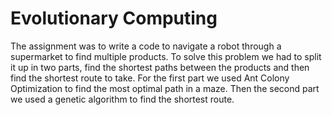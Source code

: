 # Evolutionary Computing

The assignment was to write a code to navigate a robot through a supermarket to find multiple products. To solve this problem we had to split it up in two parts, find the shortest paths between the products and then find the shortest route to take. For the first part we used Ant Colony Optimization to find the most optimal path in a maze. Then the second part we used a genetic algorithm to find the shortest route.